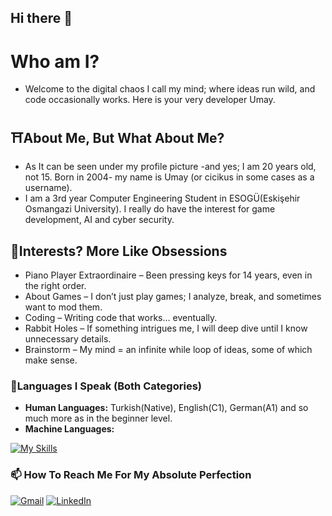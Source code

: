 ## Hi there 👋

<!--
**cicikusdev/cicikusdev** is a ✨ _special_ ✨ repository because its `README.md` (this file) appears on your GitHub profile.

Here are some ideas to get you started:

- 🔭 I’m currently working on ...
- 🌱 I’m currently learning ...
- 👯 I’m looking to collaborate on ...
- 🤔 I’m looking for help with ...
- 💬 Ask me about ...
- 📫 How to reach me: ...
- 😄 Pronouns: ...
- ⚡ Fun fact: ...
-->
# Who am I?
* Welcome to the digital chaos I call my mind; where ideas run wild, and code occasionally works. Here is your very developer Umay.
## ⛩About Me, But What About Me?
* As It can be seen under my profile picture -and yes; I am 20 years old, not 15. Born in 2004- my name is Umay (or cicikus in some cases as a username).
* I am a 3rd year Computer Engineering Student in ESOGÜ(Eskişehir Osmangazi University). I really do have the interest for game development, AI and cyber security. 
## 🎉Interests? More Like Obsessions
* Piano Player Extraordinaire – Been pressing keys for 14 years, even in the right order.
* About Games – I don’t just play games; I analyze, break, and sometimes want to mod them.
* Coding – Writing code that works… eventually.
* Rabbit Holes – If something intrigues me, I will deep dive until I know unnecessary details.
* Brainstorm – My mind = an infinite while loop of ideas, some of which make sense.
### 🚖Languages I Speak (Both Categories)
* **Human Languages:** Turkish(Native), English(C1), German(A1) and so much more as in the beginner level.
*  **Machine Languages:**

[![My Skills](https://skillicons.dev/icons?i=c,cpp,cs,java,html,css,angular,spring,ts,postgres,python,nodejs)](https://skillicons.dev)

<!--
<p>
  <img src="https://img.shields.io/badge/C-A8B9CC?style=for-the-badge&logo=c&logoColor=white" alt="C">
  <img src="https://img.shields.io/badge/C++-00599C?style=for-the-badge&logo=c%2B%2B&logoColor=white" alt="C++">
  <img src="https://img.shields.io/badge/C%23-239120?style=for-the-badge&logo=csharp&logoColor=white" alt="C#">
  <img src="https://img.shields.io/badge/Java-ED8B00?style=for-the-badge&logo=openjdk&logoColor=white" alt="Java">
  <img src="https://img.shields.io/badge/HTML5-E34F26?style=for-the-badge&logo=html5&logoColor=white" alt="HTML">
  <img src="https://img.shields.io/badge/CSS3-1572B6?style=for-the-badge&logo=css3&logoColor=white" alt="CSS">
  <img src="https://img.shields.io/badge/Angular-DD0031?style=for-the-badge&logo=angular&logoColor=white" alt="Angular">
  <img src="https://img.shields.io/badge/TypeScript-007ACC?style=for-the-badge&logo=typescript&logoColor=white" alt="TypeScript">
  <img src="https://img.shields.io/badge/SQL-4479A1?style=for-the-badge&logo=database&logoColor=white" alt="SQL">
  <img src="https://img.shields.io/badge/PostgreSQL-336791?style=for-the-badge&logo=postgresql&logoColor=white" alt="PostgreSQL">
  <img src="https://img.shields.io/badge/Spring%20Boot-6DB33F?style=for-the-badge&logo=springboot&logoColor=white" alt="Spring Boot">
  <img src="https://img.shields.io/badge/Node.js-339933?style=for-the-badge&logo=nodedotjs&logoColor=white" alt="Node.js">
  <img src="https://img.shields.io/badge/Python-3776AB?style=for-the-badge&logo=python&logoColor=white" alt="Python">
</p>
-->

### 📫 How To Reach Me For My Absolute Perfection
[![Gmail](https://img.shields.io/badge/Gmail-D14836?style=for-the-badge&logo=gmail&logoColor=white)](mailto:umayece0@gmail.com)
[![LinkedIn](https://img.shields.io/badge/LinkedIn-0A66C2?style=for-the-badge&logo=linkedin&logoColor=white)](https://www.linkedin.com/in/umayecemantar/)

